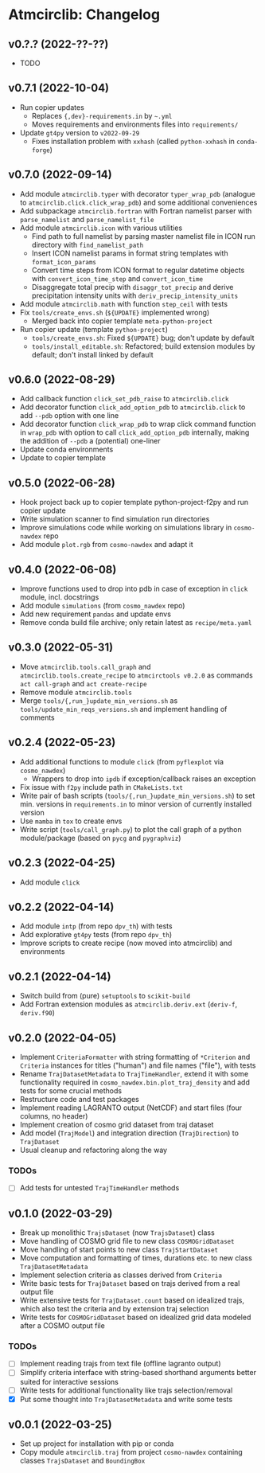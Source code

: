 # Atmcirclib: Changelog

## v0.?.? (2022-??-??)

- TODO

## v0.7.1 (2022-10-04)

- Run copier updates
  - Replaces `{,dev}-requirements.in` by `~.yml`
  - Moves requirements and environments files into `requirements/`
- Update `gt4py` version to `v2022-09-29`
  - Fixes installation problem with `xxhash` (called `python-xxhash` in `conda-forge`)

## v0.7.0 (2022-09-14)

- Add module `atmcirclib.typer` with decorator `typer_wrap_pdb` (analogue to `atmcirclib.click.click_wrap_pdb`) and some additional conveniences
- Add subpackage `atmcirclib.fortran` with Fortran namelist parser with `parse_namelist` and `parse_namelist_file`
- Add module `atmcirclib.icon` with various utilities
  - Find path to full namelist by parsing master namelist file in ICON run directory with `find_namelist_path`
  - Insert ICON namelist params in format string templates with `format_icon_params`
  - Convert time steps from ICON format to regular datetime objects with `convert_icon_time_step` and `convert_icon_time`
  - Disaggregate total precip with `disaggr_tot_precip` and derive precipitation intensity units with `deriv_precip_intensity_units`
- Add module `atmcirclib.math` with function `step_ceil` with tests
- Fix `tools/create_envs.sh` (`${UPDATE}` implemented wrong)
  - Merged back into copier template `meta-python-project`
- Run copier update (template `python-project`)
  - `tools/create_envs.sh`: Fixed `${UPDATE}` bug; don't update by default
  - `tools/install_editable.sh`: Refactored; build extension modules by default; don't install linked by default

## v0.6.0 (2022-08-29)

- Add callback function `click_set_pdb_raise` to `atmcirclib.click`
- Add decorator function `click_add_option_pdb` to `atmcirclib.click` to add `--pdb` option with one line
- Add decorator function `click_wrap_pdb` to wrap click command function in `wrap_pdb` with option to call `click_add_option_pdb` internally, making the addition of `--pdb` a (potential) one-liner
- Update conda environments
- Update to copier template

## v0.5.0 (2022-06-28)

- Hook project back up to copier template python-project-f2py and run copier update
- Write simulation scanner to find simulation run directories
- Improve simulations code while working on simulations library in `cosmo-nawdex` repo
- Add module `plot.rgb` from `cosmo-nawdex` and adapt it

## v0.4.0 (2022-06-08)

- Improve functions used to drop into pdb in case of exception in `click` module, incl. docstrings
- Add module `simulations` (from `cosmo_nawdex` repo)
- Add new requirement `pandas` and update envs
- Remove conda build file archive; only retain latest as `recipe/meta.yaml`

## v0.3.0 (2022-05-31)

- Move `atmcirclib.tools.call_graph` and `atmcirclib.tools.create_recipe` to `atmcirctools v0.2.0` as commands `act call-graph` and `act create-recipe`
- Remove module `atmcirclib.tools`
- Merge `tools/{,run_}update_min_versions.sh` as `tools/update_min_reqs_versions.sh` and implement handling of comments

## v0.2.4 (2022-05-23)

- Add additional functions to module `click` (from `pyflexplot` via `cosmo_nawdex`)
  - Wrappers to drop into `ipdb` if exception/callback raises an exception
- Fix issue with `f2py` include path in `CMakeLists.txt`
- Write pair of bash scripts (`tools/{,run_}update_min_versions.sh`) to set min. versions in `requirements.in` to minor version of currently installed version
- Use `mamba` in `tox` to create envs
- Write script (`tools/call_graph.py`) to plot the call graph of a python module/package (based on `pycg` and `pygraphviz`)

## v0.2.3 (2022-04-25)

- Add module `click`

## v0.2.2 (2022-04-14)

- Add module `intp` (from repo `dpv_th`) with tests
- Add explorative `gt4py` tests (from repo `dpv_th`)
- Improve scripts to create recipe (now moved into atmcirclib) and environments

## v0.2.1 (2022-04-14)

- Switch build from (pure) `setuptools` to `scikit-build`
- Add Fortran extension modules as `atmcirclib.deriv.ext` (`deriv-f`, `deriv.f90`)

## v0.2.0 (2022-04-05)

- Implement `CriteriaFormatter` with string formatting of `*Criterion` and `Criteria` instances for titles ("human") and file names ("file"), with tests
- Rename `TrajDatasetMetadata` to `TrajTimeHandler`, extend it with some functionality required in `cosmo_nawdex.bin.plot_traj_density` and add tests for some crucial methods
- Restructure code and test packages
- Implement reading LAGRANTO output (NetCDF) and start files (four columns, no header)
- Implement creation of cosmo grid dataset from traj dataset
- Add model (`TrajModel`) and integration direction (`TrajDirection`) to `TrajDataset`
- Usual cleanup and refactoring along the way

### TODOs

- [ ] Add tests for untested `TrajTimeHandler` methods

## v0.1.0 (2022-03-29)

- Break up monolithic `TrajsDataset` (now `TrajsDataset`) class
- Move handling of COSMO grid file to new class `COSMOGridDataset`
- Move handling of start points to new class `TrajStartDataset`
- Move computation and formatting of times, durations etc. to new class `TrajDatasetMetadata`
- Implement selection criteria as classes derived from `Criteria`
- Write basic tests for `TrajDataset` based on trajs derived from a real output file
- Write extensive tests for `TrajDataset.count` based on idealized trajs, which also test the criteria and by extension traj selection
- Write tests for `COSMOGridDataset` based on idealized grid data modeled after a COSMO output file

### TODOs

- [ ] Implement reading trajs from text file (offline lagranto output)
- [ ] Simplify criteria interface with string-based shorthand arguments better suited for interactive sessions
- [ ] Write tests for additional functionality like trajs selection/removal
- [x] Put some thought into `TrajDatasetMetadata` and write some tests

## v0.0.1 (2022-03-25)

- Set up project for installation with pip or conda
- Copy module `atmcirclib.traj` from project `cosmo-nawdex` containing classes `TrajsDataset` and `BoundingBox`
